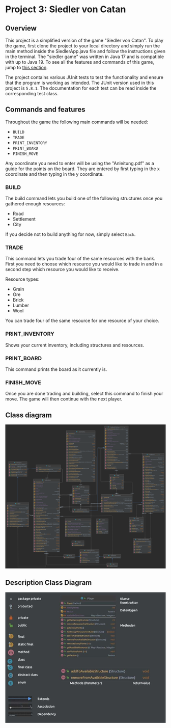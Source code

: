 # Project 3: Siedler von Catan

## Overview

This project is a simplified version of the game "Siedler von Catan". To play the game, first clone the project to your
local directory and simply run the main method inside the SiedlerApp.java file and follow the instructions given in the
terminal.
The "siedler game" was written in Java 17 and is compatible with up to Java 19. To see all the features and commands of
this game, jump to [this section](#commands-and-features).

The project contains various JUnit tests to test the functionality and ensure that the program is working as intended.
The JUnit version used in this project is `5.8.1`. The documentation for each test can be read inside the corresponding
test class.

## Commands and features

Throughout the game the following main commands will be needed:

* `BUILD`
* `TRADE`
* `PRINT_INVENTORY`
* `PRINT_BOARD`
* `FINISH_MOVE`

Any coordinate you need to enter will be using the "Anleitung.pdf" as a guide for the points on the board.
They are entered by first typing in the x coordinate and then typing in the y coordinate.

### BUILD

The build command lets you build one of the following structures once you gathered enough resources:

* Road
* Settlement
* City 

If you decide not to build anything for now, simply select `Back`.

### TRADE

This command lets you trade four of the same resources with the bank.
First you need to choose which resource you would like to trade in and in a second step which resource you would like to receive.

Resource types:

* Grain
* Ore
* Brick
* Lumber
* Wool
  
You can trade four of the same resource for one resource of your choice.

### PRINT_INVENTORY

Shows your current inventory, including structures and resources.

### PRINT_BOARD

This command prints the board as it currently is.

### FINISH_MOVE

Once you are done trading and building, select this command to finish your move. The game will then continue with the next player.

## Class diagram

<img src="src/main/resources/class-diagram.png" alt="Class Diagram">

## Description Class Diagram

<img src="src/main/resources/legende_klassendiagramm.jpg" alt="Description Class Diagram">


